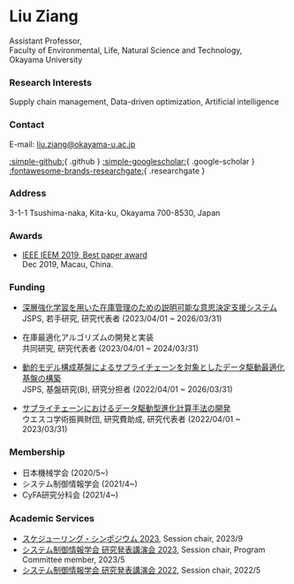 # Liu Ziang
Assistant Professor,     
Faculty of Environmental, Life, Natural Science and Technology,   
Okayama University  

### Research Interests
Supply chain management, Data-driven optimization, Artificial intelligence

### Contact
E-mail: liu.ziang@okayama-u.ac.jp   

[:simple-github:](https://github.com/zi-ang-liu/){ .github } 
[:simple-googlescholar:](https://scholar.google.com/citations?hl=en&user=_G5ufOEAAAAJ){ .google-scholar } 
[:fontawesome-brands-researchgate:](https://www.researchgate.net/profile/Ziang-Liu-4){ .researchgate } 
<!-- [:simple-orcid:](https://orcid.org/0000-0002-1364-3502){ .orcid } -->

### Address
3-1-1 Tsushima-naka, Kita-ku, Okayama 700-8530, Japan

### Awards
- [IEEE IEEM 2019, Best paper award](http://ieem2019.org/public.asp?page=Awards.htm)   
  Dec 2019, Macau, China.

### Funding
- [深層強化学習を用いた在庫管理のための説明可能な意思決定支援システム](https://kaken.nii.ac.jp/ja/grant/KAKENHI-PROJECT-23K13514/)   
  JSPS, 若手研究, 研究代表者 (2023/04/01 ~ 2026/03/31)   

- 在庫最適化アルゴリズムの開発と実装   
  共同研究, 研究代表者 (2023/04/01 ~ 2024/03/31)   

- [動的モデル構成基盤によるサプライチェーンを対象としたデータ駆動最適化基盤の構築](https://kaken.nii.ac.jp/en/grant/KAKENHI-PROJECT-22H01714/)   
  JSPS, 基盤研究(B), 研究分担者 (2022/04/01 ~ 2026/03/31)

- [サプライチェーンにおけるデータ駆動型進化計算手法の開発](https://www.wesco.co.jp/zaidan/outline/)   
  ウエスコ学術振興財団, 研究費助成, 研究代表者 (2022/04/01 ~ 2023/03/31)   

### Membership
- 日本機械学会 (2020/5~)
- システム制御情報学会 (2021/4~)
- CyFA研究分科会 (2021/4~)

### Academic Services
- [スケジューリング・シンポジウム 2023](http://www.scheduling.jp/symposium/2023/index.html), Session chair, 2023/9
- [システム制御情報学会 研究発表講演会 2023](https://sci23.iscie.or.jp/committee/), Session chair, Program Committee member, 2023/5 
- [システム制御情報学会 研究発表講演会 2022](https://sci22.iscie.or.jp/), Session chair, 2022/5
